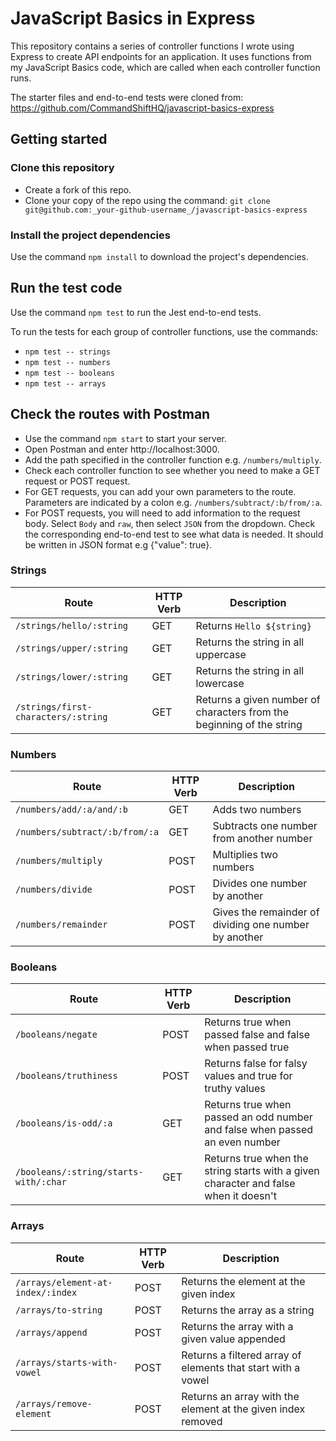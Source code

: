 # JavaScript Basics in Express

This repository contains a series of controller functions I wrote using Express to create API endpoints for an application. It uses functions from my JavaScript Basics code, which are called when each controller function runs.

The starter files and end-to-end tests were cloned from: https://github.com/CommandShiftHQ/javascript-basics-express

## Getting started

### Clone this repository

- Create a fork of this repo.
- Clone your copy of the repo using the command: `git clone git@github.com:_your-github-username_/javascript-basics-express`

### Install the project dependencies

Use the command `npm install` to download the project's dependencies.

## Run the test code

Use the command `npm test` to run the Jest end-to-end tests.

To run the tests for each group of controller functions, use the commands:

- `npm test -- strings`
- `npm test -- numbers`
- `npm test -- booleans`
- `npm test -- arrays`

## Check the routes with Postman

- Use the command `npm start` to start your server.
- Open Postman and enter http://localhost:3000.
- Add the path specified in the controller function e.g. `/numbers/multiply`.
- Check each controller function to see whether you need to make a GET request or POST request.
- For GET requests, you can add your own parameters to the route. Parameters are indicated by a colon e.g. `/numbers/subtract/:b/from/:a`.
- For POST requests, you will need to add information to the request body. Select `Body` and `raw`, then select `JSON` from the dropdown. Check the corresponding end-to-end test to see what data is needed. It should be written in JSON format e.g
  {"value": true}.

### Strings

| Route                               | HTTP Verb | Description                                                           |
| ----------------------------------- | --------- | --------------------------------------------------------------------- |
| `/strings/hello/:string`            | GET       | Returns `Hello ${string}`                                             |
| `/strings/upper/:string`            | GET       | Returns the string in all uppercase                                   |
| `/strings/lower/:string`            | GET       | Returns the string in all lowercase                                   |
| `/strings/first-characters/:string` | GET       | Returns a given number of characters from the beginning of the string |

### Numbers

| Route                          | HTTP Verb | Description                                           |
| ------------------------------ | --------- | ----------------------------------------------------- |
| `/numbers/add/:a/and/:b`       | GET       | Adds two numbers                                      |
| `/numbers/subtract/:b/from/:a` | GET       | Subtracts one number from another number              |
| `/numbers/multiply`            | POST      | Multiplies two numbers                                |
| `/numbers/divide`              | POST      | Divides one number by another                         |
| `/numbers/remainder`           | POST      | Gives the remainder of dividing one number by another |

### Booleans

| Route                                 | HTTP Verb | Description                                                                          |
| ------------------------------------- | --------- | ------------------------------------------------------------------------------------ |
| `/booleans/negate`                    | POST      | Returns true when passed false and false when passed true                            |
| `/booleans/truthiness`                | POST      | Returns false for falsy values and true for truthy values                            |
| `/booleans/is-odd/:a`                 | GET       | Returns true when passed an odd number and false when passed an even number          |
| `/booleans/:string/starts-with/:char` | GET       | Returns true when the string starts with a given character and false when it doesn't |

### Arrays

| Route                             | HTTP Verb | Description                                                  |
| --------------------------------- | --------- | ------------------------------------------------------------ |
| `/arrays/element-at-index/:index` | POST      | Returns the element at the given index                       |
| `/arrays/to-string`               | POST      | Returns the array as a string                                |
| `/arrays/append`                  | POST      | Returns the array with a given value appended                |
| `/arrays/starts-with-vowel`       | POST      | Returns a filtered array of elements that start with a vowel |
| `/arrays/remove-element`          | POST      | Returns an array with the element at the given index removed |
